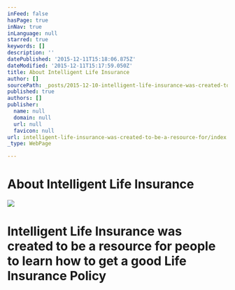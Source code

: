 ```yaml
---
inFeed: false
hasPage: true
inNav: true
inLanguage: null
starred: true
keywords: []
description: ''
datePublished: '2015-12-11T15:18:06.875Z'
dateModified: '2015-12-11T15:17:59.050Z'
title: About Intelligent Life Insurance
author: []
sourcePath: _posts/2015-12-10-intelligent-life-insurance-was-created-to-be-a-resource-for.md
published: true
authors: []
publisher:
  name: null
  domain: null
  url: null
  favicon: null
url: intelligent-life-insurance-was-created-to-be-a-resource-for/index.html
_type: WebPage

---
```

# About Intelligent Life Insurance
![](https://the-grid-user-content.s3-us-west-2.amazonaws.com/48dca3c2-3e19-41fa-8794-efe2d87bbb2b.jpg)

# Intelligent Life Insurance was created to be a resource for people to learn how to get a good Life Insurance Policy